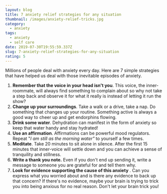 ```yaml
---
layout: blog
title: 7 anxiety relief strategies for any situation
thumbnail: /images/anxiety-relief-tricks.jpg
category:
  - anxiety
tags:
  - anxiety
  - self care
date: 2019-07-30T19:55:59.337Z
slug: 7-anxiety-relief-strategies-for-any-situation
rating: 5
---
```

Millions of people deal with anxiety every day. Here are 7 simple strategies that have helped us deal with those inevitable episodes of anxiety.

1. **Remember that the voice in your head isn't you**. This voice, the inner-roommate, will always find something to complain about so why not take a step back and observe it for what it really is instead of letting it run the show?
2. **Change up your surroundings**. Take a walk or a drive, take a nap. Do something that changes up your routine. Something active is always a good way to cheer up and get endorphins flowing.
3. **Drink some water**. Dehydration can manifest in the form of anxiety so keep that water handy and stay hydrated!
4. **Use an affirmation**. Affirmations can be powerful mood regulators. Repeat "_I am still as the morning water"_ to yourself a few times.
5. **Meditate**. Take 20 minutes to sit alone in silence. After the first 15 minutes that inner-voice will settle down and you can achieve a sense of tranquility and stillness.
6. **Write a thank you note.** Even if you don't end up sending it, write a message to someone you are grateful for and tell them why.
7. **Look for evidence supporting the cause of this anxiety** . Can you express what you worried about and is there any evidence to back up that concern? If there's no evidence, maybe your brain is trying to trick you into being anxious for no real reason. Don't let your brain trick you!
